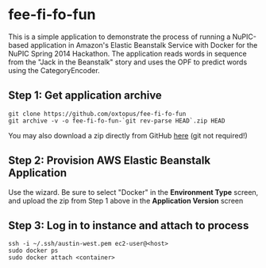fee-fi-fo-fun
=============

This is a simple application to demonstrate the process of running a
NuPIC-based application in Amazon's Elastic Beanstalk Service with Docker for
the NuPIC Spring 2014 Hackathon.  The application reads words in sequence from
the "Jack in the Beanstalk" story and uses the OPF to predict words using
the CategoryEncoder.

Step 1: Get application archive
-------------------------------

    git clone https://github.com/oxtopus/fee-fi-fo-fun
    git archive -v -o fee-fi-fo-fun-`git rev-parse HEAD`.zip HEAD

You may also download a zip directly from GitHub [here](https://github.com/oxtopus/fee-fi-fo-fun/archive/master.zip) (git not required!)


Step 2: Provision AWS Elastic Beanstalk Application
---------------------------------------------------

Use the wizard.  Be sure to select "Docker" in the **Environment Type** screen,
and upload the zip from Step 1 above in the **Application Version** screen

Step 3: Log in to instance and attach to process
------------------------------------------------

    ssh -i ~/.ssh/austin-west.pem ec2-user@<host>
    sudo docker ps
    sudo docker attach <container>

